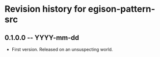 # Revision history for egison-pattern-src

## 0.1.0.0 -- YYYY-mm-dd

* First version. Released on an unsuspecting world.

